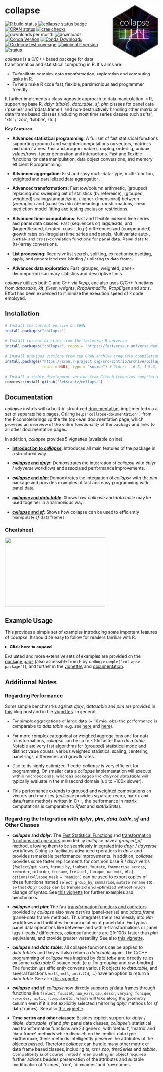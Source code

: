 # collapse <img src='misc/figures/collapse_logo_small.png' width="150px" align="right" />


<!-- badges: start -->
[![R build status](https://github.com/SebKrantz/collapse/workflows/R-CMD-check/badge.svg)](https://github.com/SebKrantz/collapse/actions)
[![collapse status badge](https://fastverse.r-universe.dev/badges/collapse)](https://fastverse.r-universe.dev)
[![CRAN status](https://www.r-pkg.org/badges/version/collapse)](https://cran.r-project.org/package=collapse) 
[![cran checks](https://cranchecks.info/badges/worst/collapse)](https://cran.r-project.org/web/checks/check_results_collapse.html)
![downloads per month](http://cranlogs.r-pkg.org/badges/collapse?color=blue)
![downloads](http://cranlogs.r-pkg.org/badges/grand-total/collapse?color=blue)
 [![Conda Version](https://img.shields.io/conda/vn/conda-forge/r-collapse.svg)](https://anaconda.org/conda-forge/r-collapse)
 [![Conda Downloads](https://img.shields.io/conda/dn/conda-forge/r-collapse.svg)](https://anaconda.org/conda-forge/r-collapse)
[![Codecov test coverage](https://codecov.io/gh/SebKrantz/collapse/branch/master/graph/badge.svg)](https://codecov.io/gh/SebKrantz/collapse?branch=master)
[![minimal R version](https://img.shields.io/badge/R%3E%3D-3.3.0-6666ff.svg)](https://cran.r-project.org/)
[![status](https://tinyverse.netlify.com/badge/collapse)](https://CRAN.R-project.org/package=collapse)
<!-- [![lifecycle](https://img.shields.io/badge/lifecycle-maturing-blue.svg)](https://www.tidyverse.org/lifecycle/#maturing) -->
<!-- [![Travis build status](https://travis-ci.com/SebKrantz/collapse.svg?branch=master)](https://travis-ci.com/SebKrantz/collapse) -->
<!-- badges: end -->

*collapse* is a C/C++ based package for data transformation and statistical computing in R. It's aims are:

* To facilitate complex data transformation, exploration and computing tasks in R.
* To help make R code fast, flexible, parsimonious and programmer friendly. 

It further implements a class-agnostic approach to data manipulation in R, supporting base R, *dplyr* (*tibble*), *data.table*, *sf*, *plm* classes for panel data ('pseries' and 'pdata.frame'), and non-destructively handling other matrix or data frame based classes (including most time series classes such as 'ts', 'xts' / 'zoo', 'tsibble', etc.). 

<!-- *collapse* thus provides a robust, flexible, class-agnostic and computationally advanced toolkit for data manipulation in R. -->

<!-- Core functions are implicit-type generic and attribute preserving, supporting other matrix or data frame based classes e.g. time series (*ts*, *xts* / *zoo*, *timeSeries* etc.), *sf* data frames etc. -->


**Key Features:**

*  **Advanced statistical programming**: A full set of fast statistical functions 
        supporting grouped and weighted computations on vectors, matrices and 
        data frames. Fast and programmable grouping, ordering, unique values/rows, 
        factor generation and interactions. Fast and flexible functions for data 
        manipulation, data object conversions, and memory efficient R programming.

*  **Advanced aggregation**: Fast and easy multi-data-type, multi-function, weighted and parallelized data aggregation.

*  **Advanced transformations**: Fast row/column arithmetic, (grouped) replacing 
        and sweeping out of statistics (by reference), (grouped, weighted) scaling/standardizing, 
        (higher-dimensional) between (averaging) and (quasi-)within (demeaning) transformations, 
        linear prediction, model fitting and testing exclusion restrictions.

*  **Advanced time-computations**: Fast and flexible indexed time series and panel data classes. Fast (sequences of) lags/leads, and  (lagged/leaded, iterated, quasi-, log-) 
        differences and (compounded) growth rates on (irregular) time series and panels. 
        Multivariate auto-, partial- and cross-correlation functions for panel data. 
        Panel data to (ts-)array conversions.

*  **List processing**: Recursive list search, splitting, 
        extraction/subsetting, apply, and generalized row-binding / unlisting to data frame.

* **Advanced data exploration**: Fast (grouped, weighted, panel-decomposed) 
        summary statistics and descriptive tools.

*collapse* utilizes both C and C++ via *Rcpp*, and also uses C/C++ functions from *data.table*, *kit*, *fixest*, *weights*, *RcppArmadillo*, *RcppEigen* and *stats*. Effort has been expended to minimize the execution speed of R code employed. 

## Installation

``` r
# Install the current version on CRAN
install.packages("collapse")

# Install current binaries from the fastverse R-universe
install.packages("collapse", repos = "https://fastverse.r-universe.dev")

# Install previous versions from the CRAN Archive (requires compilation)
install.packages("https://cran.r-project.org/src/contrib/Archive/collapse/collapse_1.7.6.tar.gz", 
                 repos = NULL, type = "source") # Older: 1.6.5, 1.5.3, 1.4.2, 1.3.2, 1.2.1

# Install a stable development version from Github (requires compilation)
remotes::install_github("SebKrantz/collapse")
```
<!--
# install the development version
devtools::install_github("SebKrantz/collapse")
-->

## Documentation
*collapse* installs with a built-in structured [documentation](<https://sebkrantz.github.io/collapse/reference/index.html>), implemented via a set of separate help pages. Calling `help('collapse-documentation')` from the R console brings up the the top-level documentation page, which provides an overview of the entire functionality of the package and links to all other documentation pages. 

In addition, *collapse* provides 5 vignettes (available online):

* [**Introduction to *collapse***](<https://sebkrantz.github.io/collapse/articles/collapse_intro.html>): Introduces all main features of the package in a structured way.

* [***collapse* and *dplyr***](<https://sebkrantz.github.io/collapse/articles/collapse_and_dplyr.html>): Demonstrates the integration of *collapse* with *dplyr* / *tidyverse* workflows and associated performance improvements.

* [***collapse* and *plm***](<https://sebkrantz.github.io/collapse/articles/collapse_and_plm.html>): Demonstrates the integration of *collapse* with the *plm* package and provides examples of fast and easy programming with panel data. 

* [***collapse* and *data.table***](<https://sebkrantz.github.io/collapse/articles/collapse_and_data.table.html>): Shows how *collapse* and *data.table* may be used together in a harmonious way. 

* [***collapse* and *sf***](<https://sebkrantz.github.io/collapse/articles/collapse_and_sf.html>): Shows how collapse can be used to efficiently manipulate *sf* data frames.

### Cheatsheet

<a href="https://raw.githubusercontent.com/SebKrantz/cheatsheets/master/collapse.pdf"><img src="https://raw.githubusercontent.com/SebKrantz/cheatsheets/master/pngs/collapse.png" width="330" height="227"/></a> <!-- 294 -->

## Example Usage
This provides a simple set of examples introducing some important features of *collapse*. It should be easy to follow for readers familiar with R. 


<details>
  <summary><b><a style="cursor: pointer;">Click here to expand </a></b> </summary>
  
``` r
library(collapse)
data("iris")            # iris dataset in base R
v <- iris$Sepal.Length  # Vector
d <- num_vars(iris)     # Saving numeric variables (could also be a matrix, statistical functions are S3 generic)
g <- iris$Species       # Grouping variable (could also be a list of variables)

## Advanced Statistical Programming -----------------------------------------------------------------------------

# Simple (column-wise) statistics...
fmedian(v)                       # Vector
fsd(qM(d))                       # Matrix (qM is a faster as.matrix)
fmode(d)                         # data.frame
fmean(qM(d), drop = FALSE)       # Still a matrix
fmax(d, drop = FALSE)            # Still a data.frame

# Fast grouped and/or weighted statistics
w <- abs(rnorm(fnrow(iris)))
fmedian(d, w = w)                 # Simple weighted statistics
fnth(d, 0.75, g)                  # Grouped statistics (grouped third quartile)
fmedian(d, g, w)                  # Groupwise-weighted statistics
fsd(v, g, w)                      # Similarly for vectors
fmode(qM(d), g, w, ties = "max")  # Or matrices (grouped and weighted maximum mode) ...

# A fast set of data manipulation functions allows complex piped programming at high speeds
library(magrittr)                            # Pipe operators
iris %>% fgroup_by(Species) %>% fndistinct   # Grouped distinct value counts
iris %>% fgroup_by(Species) %>% fmedian(w)   # Weighted group medians 
iris %>% add_vars(w) %>%                     # Adding weight vector to dataset
  fsubset(Sepal.Length < fmean(Sepal.Length), Species, Sepal.Width:w) %>% # Fast selecting and subsetting
  fgroup_by(Species) %>%                     # Grouping (efficiently creates a grouped tibble)
  fvar(w) %>%                                # Frequency-weighted group-variance, default (keep.w = TRUE)  
  roworder(sum.w)                            # also saves group weights in a column called 'sum.w'

# Can also use dplyr (but dplyr manipulation verbs are a lot slower)
library(dplyr)
iris %>% add_vars(w) %>% 
  filter(Sepal.Length < fmean(Sepal.Length)) %>% 
  select(Species, Sepal.Width:w) %>% 
  group_by(Species) %>% 
  fvar(w) %>% arrange(sum.w)

## Advanced Aggregation -----------------------------------------------------------------------------------------

collap(iris, Sepal.Length + Sepal.Width ~ Species, fmean)  # Simple aggregation using the mean..
collap(iris, ~ Species, list(fmean, fmedian, fmode))       # Multiple functions applied to each column
add_vars(iris) <- w                                        # Adding weights, return in long format..
collap(iris, ~ Species, list(fmean, fmedian, fmode), w = ~ w, return = "long")

# Generate some additional logical data
settransform(iris, AWMSL = Sepal.Length > fmedian(Sepal.Length, w = w), 
                   AWMSW = Sepal.Width > fmedian(Sepal.Width, w = w))

# Multi-type data aggregation: catFUN applies to all categorical columns (here AMWSW)
collap(iris, ~ Species + AWMSL, list(fmean, fmedian, fmode), 
       catFUN = fmode, w = ~ w, return = "long")

# Custom aggregation gives the greatest possible flexibility: directly mapping functions to columns
collap(iris, ~ Species + AWMSL, 
       custom = list(fmean = 2:3, fsd = 3:4, fmode = "AWMSL"), w = ~ w, 
       wFUN = list(fsum, fmin, fmax), # Here also aggregating the weight vector with 3 different functions
       keep.col.order = FALSE)        # Column order not maintained -> grouping and weight variables first

# Can also use grouped tibble: weighted median for numeric, weighted mode for categorical columns
iris %>% fgroup_by(Species, AWMSL) %>% collapg(fmedian, fmode, w = w)

## Advanced Transformations -------------------------------------------------------------------------------------

# All Fast Statistical Functions have a TRA argument, supporting 10 different replacing and sweeping operations
fmode(d, TRA = "replace")     # Replacing values with the mode
fsd(v, TRA = "/")             # dividing by the overall standard deviation (scaling)
fsum(d, TRA = "%")            # Computing percentages
fsd(d, g, TRA = "/")          # Grouped scaling
fmin(d, g, TRA = "-")         # Setting the minimum value in each species to 0
ffirst(d, g, TRA = "%%")      # Taking modulus of first value in each species
fmedian(d, g, w, "-")         # Groupwise centering by the weighted median
fnth(d, 0.95, g, w, "%")      # Expressing data in percentages of the weighted species-wise 95th percentile
fmode(d, g, w, "replace",     # Replacing data by the species-wise weighted minimum-mode
      ties = "min")

# TRA() can also be called directly to replace or sweep with a matching set of computed statistics
TRA(v, sd(v), "/")                       # Same as fsd(v, TRA = "/")
TRA(d, fmedian(d, g, w), "-", g)         # Same as fmedian(d, g, w, "-")
TRA(d, BY(d, g, quantile, 0.95), "%", g) # Same as fnth(d, 0.95, g, TRA = "%") (apart from quantile algorithm)

# For common uses, there are some faster and more advanced functions
fbetween(d, g)                           # Grouped averaging [same as fmean(d, g, TRA = "replace") but faster]
fwithin(d, g)                            # Grouped centering [same as fmean(d, g, TRA = "-") but faster]
fwithin(d, g, w)                         # Grouped and weighted centering [same as fmean(d, g, w, "-")]
fwithin(d, g, w, theta = 0.76)           # Quasi-centering i.e. d - theta*fbetween(d, g, w)
fwithin(d, g, w, mean = "overall.mean")  # Preserving the overall weighted mean of the data

fscale(d)                                # Scaling and centering (default mean = 0, sd = 1)
fscale(d, mean = 5, sd = 3)              # Custom scaling and centering
fscale(d, mean = FALSE, sd = 3)          # Mean preserving scaling
fscale(d, g, w)                          # Grouped and weighted scaling and centering
fscale(d, g, w, mean = "overall.mean",   # Setting group means to overall weighted mean,
       sd = "within.sd")                 # and group sd's to fsd(fwithin(d, g, w), w = w)

get_vars(iris, 1:2)                      # Use get_vars for fast selecting data.frame columns, gv is shortcut
fhdbetween(gv(iris, 1:2), gv(iris, 3:5)) # Linear prediction with factors and continuous covariates
fhdwithin(gv(iris, 1:2), gv(iris, 3:5))  # Linear partialling out factors and continuous covariates

# This again opens up new possibilities for data manipulation...
iris %>%  
  ftransform(ASWMSL = Sepal.Length > fmedian(Sepal.Length, Species, w, "replace")) %>%
  fgroup_by(ASWMSL) %>% collapg(w = w, keep.col.order = FALSE)

iris %>% fgroup_by(Species) %>% num_vars %>% fwithin(w)  # Weighted demeaning


## Time Series and Panel Series ---------------------------------------------------------------------------------

flag(AirPassengers, -1:3)                      # A sequence of lags and leads
EuStockMarkets %>%                             # A sequence of first and second seasonal differences
  fdiff(0:1 * frequency(.), 1:2)  
fdiff(EuStockMarkets, rho = 0.95)              # Quasi-difference [x - rho*flag(x)]
fdiff(EuStockMarkets, log = TRUE)              # Log-difference [log(x/flag(x))]
EuStockMarkets %>% fgrowth(c(1, frequency(.))) # Ordinary and seasonal growth rate
EuStockMarkets %>% fgrowth(logdiff = TRUE)     # Log-difference growth rate [log(x/flag(x))*100]

# Creating panel data
pdata <- EuStockMarkets %>% list(`A` = ., `B` = .) %>% 
         unlist2d(idcols = "Id", row.names = "Time")  

L(pdata, -1:3, ~Id, ~Time)                   # Sequence of fully identified panel-lags (L is operator for flag) 
pdata %>% fgroup_by(Id) %>% flag(-1:3, Time) # Same thing..

# collapse supports pseries and pdata.frame's, provided by the plm package
pdata <- plm::pdata.frame(pdata, index = c("Id", "Time"))         
L(pdata, -1:3)          # Same as above, ...
psacf(pdata)            # Multivariate panel-ACF
psmat(pdata) %>% plot   # 3D-array of time series from panel data + plotting

HDW(pdata)              # This projects out id and time fixed effects.. (HDW is operator for fhdwithin)
W(pdata, effect = "Id") # Only Id effects.. (W is operator for fwithin)

## List Processing ----------------------------------------------------------------------------------------------

# Some nested list of heterogenous data objects..
l <- list(a = qM(mtcars[1:8]),                                   # Matrix
          b = list(c = mtcars[4:11],                             # data.frame
                   d = list(e = mtcars[2:10], 
                            f = fsd(mtcars))))                   # Vector

ldepth(l)                       # List has 4 levels of nesting (considering that mtcars is a data.frame)
is_unlistable(l)                # Can be unlisted
has_elem(l, "f")                # Contains an element by the name of "f"
has_elem(l, is.matrix)          # Contains a matrix

get_elem(l, "f")                # Recursive extraction of elements..
get_elem(l, c("c","f"))         
get_elem(l, c("c","f"), keep.tree = TRUE)
unlist2d(l, row.names = TRUE)   # Intelligent recursive row-binding to data.frame   
rapply2d(l, fmean) %>% unlist2d # Taking the mean of all elements and repeating

# Application: extracting and tidying results from (potentially nested) lists of model objects
list(mod1 = lm(mpg ~ carb, mtcars), 
     mod2 = lm(mpg ~ carb + hp, mtcars)) %>%
  lapply(summary) %>% 
  get_elem("coef", regex = TRUE) %>%   # Regular expression search and extraction
  unlist2d(idcols = "Model", row.names = "Predictor")

## Summary Statistics -------------------------------------------------------------------------------------------

irisNA <- na_insert(iris, prop = 0.15)  # Randmonly set 15% missing
fnobs(irisNA)                           # Observation count
pwnobs(irisNA)                          # Pairwise observation count
fnobs(irisNA, g)                        # Grouped observation count
fndistinct(irisNA)                      # Same with distinct values... (default na.rm = TRUE skips NA's)
fndistinct(irisNA, g)  

descr(iris)                                   # Detailed statistical description of data

varying(iris, ~ Species)                      # Show which variables vary within Species
varying(pdata)                                # Which are time-varying ? 
qsu(iris, w = ~ w)                            # Fast (one-pass) summary (with weights)
qsu(iris, ~ Species, w = ~ w, higher = TRUE)  # Grouped summary + higher moments
qsu(pdata, higher = TRUE)                     # Panel-data summary (between and within entities)
pwcor(num_vars(irisNA), N = TRUE, P = TRUE)   # Pairwise correlations with p-value and observations
pwcor(W(pdata, keep.ids = FALSE), P = TRUE)   # Within-correlations

```

</details>
<p> </p>

Evaluated and more extensive sets of examples are provided on the [package page](<https://sebkrantz.github.io/collapse/reference/collapse-package.html>) (also accessible from R by calling `example('collapse-package')`), and further in the [vignettes](<https://sebkrantz.github.io/collapse/articles/index.html>) and  [documentation](<https://sebkrantz.github.io/collapse/reference/index.html>).

## Additional Notes
### Regarding Performance 
Some simple benchmarks against *dplyr*, *data.table* and *plm* are provided in [this](<https://sebkrantz.github.io/Rblog/2020/08/31/welcome-to-collapse/>) blog post and in the [vignettes](<https://sebkrantz.github.io/collapse/articles/index.html>). In general:

<!-- using functions that *data.table* also GeForce optimizes, -->

* For simple aggregations of large data (~ 10 mio. obs) the performance is comparable to *data.table* (e.g. see [here](<https://sebkrantz.github.io/collapse/reference/fast-statistical-functions.html#benchmark>) and [here](<https://sebkrantz.github.io/Rblog/2020/08/31/welcome-to-collapse/>)).

<!--
^[Collapse has quite efficient algorithms but no low-level parallelism. Thus huge aggregations with simple functions like `mean` or `sum` and meaningful parallel processing power are faster on *data.table*, whereas *collapse* can still be faster on 2-core machines.]. -->

* For more complex categorical or weighed aggregations and for data transformations, *collapse* can be up to ~10x faster than *data.table*. Notable are very fast algorithms for (grouped) statistical mode and distinct value counts, various weighted statistics, scaling, centering, panel-lags, differences and growth rates.

* Due to its highly optimized R code, *collapse* is very efficient for programming. On smaller data a *collapse* implementation will execute within microseconds, whereas packages like *dplyr* or *data.table* will typically evaluate in the millisecond domain (up to ~100x slower).

* This performance extends to grouped and weighted computations on vectors and matrices (*collapse* provides separate vector, matrix and data.frame methods written in C++, the performance in matrix computations is comparable to *Rfast* and *matrixStats*).

### Regarding the Integration with *dplyr*, *plm*, *data.table*, *sf* and Other Classes

* ***collapse*** **and** ***dplyr***: The [Fast Statistical Functions](<https://sebkrantz.github.io/collapse/reference/fast-statistical-functions.html>) and [transformation functions and operators](<https://sebkrantz.github.io/collapse/reference/data-transformations.html>) provided by *collapse* have a *grouped_df* method, allowing them to be seamlessly integrated into *dplyr* / *tidyverse* workflows. Doing so facilitates advanced operations in *dplyr* and provides remarkable performance improvements. In addition, *collapse* provides some faster replacements for common base R / *dplyr* verbs (`fselect`/`get_vars`, `fgroup_by`, `fsubset`, `fmutate`, `fsummarise`, `across`, `roworder`, `colorder`, `frename`, `frelabel`, `funique`, `na_omit`, etc.). `options(collapse_mask = "manip")` can be used to export copies of these functions named `select`, `group_by`, `summarise`, `mutate`, `rename` etc. so that *dplyr* codes can be translated and optimized without much change of syntax. See [this vignette](<https://sebkrantz.github.io/collapse/articles/collapse_and_dplyr.html>) for further examples and benchmarks. 

<!-- 
, providing further performance improvements for programming with piped expressions and non-standard evaluation
(bringing *dplyr* close to *data.table* on large data aggregations, and making it faster than *data.table* for advanced transformations) -->

* ***collapse*** **and** ***plm***: The fast [transformation functions and operators](<https://sebkrantz.github.io/collapse/reference/data-transformations.html>) provided by *collapse* also have *pseries* (panel-series) and *pdata.frame* (panel-data.frame) methods. This integrates them seamlessly into *plm* workflows and facilitates the manipulation of panel data. For typical panel data operations like between- and within-transformations or panel lags / leads / differences, *collapse* functions are 20-100x faster than *plm* equivalents, and provide greater versatility. See also [this vignette](<https://sebkrantz.github.io/collapse/articles/collapse_and_plm.html>).

<!-- (e.g. for applying transformations to multiple variables in a *pdata.frame*) -->

* ***collapse*** **and** ***data.table***: All collapse functions can be applied to *data.table*'s and they will also return a *data.table* again. The C/C++ programming of *collapse* was inspired by *data.table* and directly relies on some *data.table* C source code (e.g. for grouping and row-binding). The function `qDT` efficiently converts various R objects to *data.table*, and several functions (`mrtl`, `mctl`, `unlist2d`, ...) have an option to return a *data.table*. See also [this vignette](<https://sebkrantz.github.io/collapse/articles/collapse_and_data.table.html>).

* ***collapse*** **and** ***sf***: *collapse* now directly supports *sf* data frames through functions like `fselect`, `fsubset`, `num_vars`, `qsu`, `descr`, `varying`, `funique`, `roworder`, `rsplit`, `fcompute` etc., which will take along the geometry column even if it is not explicitly selected (mirroring *dplyr* methods for *sf* data frames). See also [this vignette](<https://sebkrantz.github.io/collapse/articles/collapse_and_sf.html>).

* **Time series and other classes**: Besides explicit support for *dplyr* / *tibble*, *data.table*, *sf* and *plm* panel data classes, *collapse*'s statistical and transformation functions are S3 generic, with 'default', 'matrix' and 'data.frame' methods which dispatch on the implicit data type. Furthermore, these methods intelligently preserve the attributes of the objects passed. Therefore *collapse* can handle many other matrix or data frame based classes, including *ts*, *xts* / *zoo*, *timeSeries* and *tsibble*. Compatibility is of course limited if manipulating an object requires further actions besides preservation of the attributes and suitable modification of 'names', 'dim', 'dimnames' and 'row.names'. 

<!--

fndistinct(wlddev)
fndistinct(wlddev, wlddev$iso3c)

wlddev %>% fgroup_by(iso3c) %>% fndistinct

collap(wlddev, ~ country + decade, fmean, fmode)

fscale(num_vars(wlddev), wlddec$iso3c)
fwithin(num_vars(wlddev), wlddec$iso3c)

wlddev %>% fgroup_by(country, decade) %>% fselect(PCGDP:ODA) %>% fwithin(ODA)

L(wlddev, -1:1, ~iso3c, ~year, cols = 9:12)

wlddev %>% fgroup_by(country) %>% fselect(PCGDP:ODA, year) %>% flag(-1:1, year)

wlddev %>% fgroup_by(country) %>% fselect(PCGDP:ODA, year) %>% fdiff(-1:1, 1:2, year)
wlddev %>% fgroup_by(country) %>% fselect(PCGDP:ODA, year) %>% fgrowth(1, 1, year)
-->
<!--
## Contributing 
If you want to contribute, please fork and create a pull request for merging with the **development** branch. Presently I am particularly interested in fast algorithms to compute weighted medians and (weighted) quantiles. 


settransform(Species.AWMSL = finteraction(Species, AWMSL))



<!-- *collapse* is not limited to programming with data.frames and it is class-secure and attribute-preserving (thus it can be applied to data.table's, tibbles, grouped tibbles etc. and also to special atomic objects like time-series and time-series matrices etc.). -->



